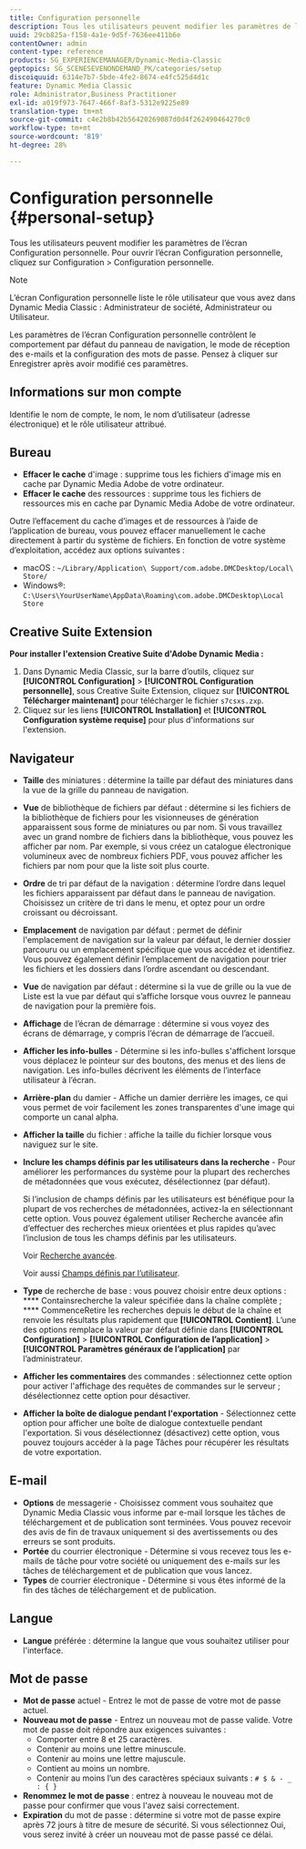 ```yaml
---
title: Configuration personnelle
description: Tous les utilisateurs peuvent modifier les paramètres de l’écran Configuration personnelle de Dynamic Media Classic.
uuid: 29cb825a-f158-4a1e-9d5f-7636ee411b6e
contentOwner: admin
content-type: reference
products: SG_EXPERIENCEMANAGER/Dynamic-Media-Classic
geptopics: SG_SCENESEVENONDEMAND_PK/categories/setup
discoiquuid: 6314e7b7-5bde-4fe2-8674-e4fc525d4d1c
feature: Dynamic Media Classic
role: Administrator,Business Practitioner
exl-id: a019f973-7647-466f-8af3-5312e9225e89
translation-type: tm+mt
source-git-commit: c4e2b8b42b56420269087d0d4f262490464270c0
workflow-type: tm+mt
source-wordcount: '819'
ht-degree: 28%

---
```


# Configuration personnelle {#personal-setup}

Tous les utilisateurs peuvent modifier les paramètres de l’écran Configuration personnelle. Pour ouvrir l’écran Configuration personnelle, cliquez sur Configuration > Configuration personnelle.

>[!NOTE]
>
>L’écran Configuration personnelle liste le rôle utilisateur que vous avez dans Dynamic Media Classic : Administrateur de société, Administrateur ou Utilisateur.

Les paramètres de l’écran Configuration personnelle contrôlent le comportement par défaut du panneau de navigation, le mode de réception des e-mails et la configuration des mots de passe. Pensez à cliquer sur Enregistrer après avoir modifié ces paramètres.

## Informations sur mon compte

Identifie le nom de compte, le nom, le nom d’utilisateur (adresse électronique) et le rôle utilisateur attribué.

## Bureau

* **Effacer le cache**  d&#39;image : supprime tous les fichiers d&#39;image mis en cache par Dynamic Media Adobe de votre ordinateur.
* **Effacer le cache**  des ressources : supprime tous les fichiers de ressources mis en cache par Dynamic Media Adobe de votre ordinateur.

Outre l’effacement du cache d’images et de ressources à l’aide de l’application de bureau, vous pouvez effacer manuellement le cache directement à partir du système de fichiers. En fonction de votre système d’exploitation, accédez aux options suivantes :

* macOS : `~/Library/Application\ Support/com.adobe.DMCDesktop/Local\ Store/`
* Windows®: `C:\Users\YourUserName\AppData\Roaming\com.adobe.DMCDesktop\Local Store`

## Creative Suite Extension

**Pour installer l&#39;extension Creative Suite d&#39;Adobe Dynamic Media :**

1. Dans Dynamic Media Classic, sur la barre d’outils, cliquez sur **[!UICONTROL Configuration]** > **[!UICONTROL Configuration personnelle]**, sous Creative Suite Extension, cliquez sur **[!UICONTROL Télécharger maintenant]** pour télécharger le fichier `s7csxs.zxp`.
1. Cliquez sur les liens **[!UICONTROL Installation]** et **[!UICONTROL Configuration système requise]** pour plus d&#39;informations sur l&#39;extension.

<!--    A readme file is included at the root of the unzipped file to provide you with additional information about the extension.

1. Depending on your installed operating system, do one of the following: -->

<!-- #### Windows

|If you are running|Do this|
|--- |--- |
|Adobe Illustrator 18 in Adobe Creative Cloud 2014|<ul><li>From the root of the unzipped folder, click CC-2014.</li><li>Depending on the bit version of Adobe Illustrator that you are using, click win32 or win64.</li><li>Click libraries > flame, and then copy `aflame.dll` to Adobe Illustrator's executable folder. For example, `C:\Program Files\Adobe\Adobe Illustrator CC 2014\Support Files\Contents\Windows`. </li></ul><br/>**Note**: This example path is for the 64-bit location; the 32-bit location may fall under Program Files (x86) instead. <br/><ul><li>Return to the same libraries folder, click flamingo, and then copy `aflamingo.dll` to the same Adobe Illustrator executable folder that you used in the previous step. </li><li>Return to the win32 or win64 folder that you selected in step 2, and then copy `AdobeS7FXGFileFormat.aip` to Adobe Illustrator's plug-ins folder. For example, `C:\Program Files\Adobe\Adobe Illustrator CC 2014\Plug-ins\Illustrator Formats`. </li></ul> <br/>**Note**: This example path is for the 64-bit location; the 32-bit location may fall under Program Files (x86) instead.|
|Adobe Illustrator 17 in Adobe Creative Cloud|<ul><li>From the root of the unzipped folder, click CC. </li><li>Depending on the bit version of Adobe Illustrator that you are using, click win32 or win64.</li><li> Copy `AdobeS7FXGFileFormat.aip` to Adobe Illustrator's plug-ins folder. For example, `C:\Program Files\Adobe\Adobe Illustrator CC (64 Bit)\Plug-ins\Illustrator Formats`.</li></ul><br/>**Note**: This example path is for the 64-bit location; the 32-bit location may fall under Program Files (x86) instead.|
|Adobe Illustrator 16 in Adobe Creative Suite 6|<ul><li>From the root of the unzipped folder, click 6.0. </li><li>Depending on the bit version of Adobe Illustrator that you are using, click win32 or win64. </li><li>Copy AdobeS7FXGFileFormat.aip to Adobe Illustrator's plug-ins folder. For example, `C:\Program Files\Adobe\Adobe Illustrator CS6 (64 Bit)\Plug-ins\Illustrator Formats`.</li></ul><br/>**Note**: This example path is for the 64-bit location; the 32-bit location may fall under Program Files (x86) instead.|

#### Mac

|If you are running|Do this|
|--- |--- |
|Adobe Illustrator 18 in Adobe Creative Cloud 2014|<ul><li>From the root of the unzipped folder, click CC-2014 > mac64.</li><li>Click libraries > flame, and then copy the `aflame.framework` folder to Adobe Illustrator package contents folder. For example, `/Applications/Adobe Illustrator CC 2014/ Illustrator.app/Contents/Frameworks/`. (To open Adobe Illustrator’s package contents folder, right-click on the Adobe illustrator CC 2014 icon and click Show Package Contents from context menu).</li><li>Return to the same libraries folder, click `flamingo`, and then copy the `aflamingo.framework` folder to the same Adobe Illustrator package contents folder that you used in the previous step.</li><li>Return to the mac64 folder that you selected in step 1, and then copy the `AdobeS7FXGFileFormat.aip` folder to Adobe Illustrator’s plug-in folder. For example, `/Applications/Adobe Illustrator CC 2014/Plug-ins/Illustrator Formats/`.</li></ul><br/>|
|Adobe Illustrator 17 in Adobe Creative Cloud|<ul><li>From the root of the unzipped folder, click CC > mac64</li><li>Copy the `AdobeS7FXGFileFormat.aip` folder to Adobe Illustrator’s plug-in folder. For example, `/Applications/Adobe Illustrator CC/Plug-ins/Illustrator Formats/`.</li></ul><br/>|
|Adobe Illustrator 16 in Adobe Creative Suite 6|<ul><li>From the root of the unzipped folder, click 6.0 > mac64</li><li>Copy the `AdobeS7FXGFileFormat.aip` folder to Adobe Illustrator’s plug-in folder. For example, `/Applications/Adobe Illustrator CS6/Plug-ins/Illustrator Formats/`.</li></ul>|

The plug-in is now available for you to use in Adobe Illustrator. -->

## Navigateur

* **Taille**  des miniatures : détermine la taille par défaut des miniatures dans la vue de la grille du panneau de navigation.
* **Vue**  de bibliothèque de fichiers par défaut : détermine si les fichiers de la bibliothèque de fichiers pour les visionneuses de génération apparaissent sous forme de miniatures ou par nom. Si vous travaillez avec un grand nombre de fichiers dans la bibliothèque, vous pouvez les afficher par nom. Par exemple, si vous créez un catalogue électronique volumineux avec de nombreux fichiers PDF, vous pouvez afficher les fichiers par nom pour que la liste soit plus courte.
* **Ordre**  de tri par défaut de la navigation : détermine l’ordre dans lequel les fichiers apparaissent par défaut dans le panneau de navigation. Choisissez un critère de tri dans le menu, et optez pour un ordre croissant ou décroissant.
* **Emplacement**  de navigation par défaut : permet de définir l&#39;emplacement de navigation sur la valeur par défaut, le dernier dossier parcouru ou un emplacement spécifique que vous accédez et identifiez. Vous pouvez également définir l’emplacement de navigation pour trier les fichiers et les dossiers dans l’ordre ascendant ou descendant.
* **Vue**  de navigation par défaut : détermine si la vue de grille ou la vue de Liste est la vue par défaut qui s’affiche lorsque vous ouvrez le panneau de navigation pour la première fois.
* **Affichage**  de l’écran de démarrage : détermine si vous voyez des écrans de démarrage, y compris l’écran de démarrage de l’accueil.
* **Afficher les info-bulles**  - Détermine si les info-bulles s&#39;affichent lorsque vous déplacez le pointeur sur des boutons, des menus et des liens de navigation. Les info-bulles décrivent les éléments de l’interface utilisateur à l’écran.
* **Arrière-plan**  du damier - Affiche un damier derrière les images, ce qui vous permet de voir facilement les zones transparentes d&#39;une image qui comporte un canal alpha.
* **Afficher la taille**  du fichier : affiche la taille du fichier lorsque vous naviguez sur le site.
* **Inclure les champs définis par les utilisateurs dans la recherche**  - Pour améliorer les performances du système pour la plupart des recherches de métadonnées que vous exécutez, désélectionnez (par défaut).

   Si l’inclusion de champs définis par les utilisateurs est bénéfique pour la plupart de vos recherches de métadonnées, activez-la en sélectionnant cette option. Vous pouvez également utiliser Recherche avancée afin d’effectuer des recherches mieux orientées et plus rapides qu’avec l’inclusion de tous les champs définis par les utilisateurs.

   Voir [Recherche avancée](searching-assets.md#conducting_an_advanced_search).

   Voir aussi [Champs définis par l’utilisateur](application-setup.md#user_defined_fields).

* **Type**  de recherche de base : vous pouvez choisir entre deux options :  **** Containsrecherche la valeur spécifiée dans la chaîne complète ;  **** CommenceRetire les recherches depuis le début de la chaîne et renvoie les résultats plus rapidement que  **[!UICONTROL Contient]**. L’une des options remplace la valeur par défaut définie dans **[!UICONTROL Configuration]** > **[!UICONTROL Configuration de l’application]** > **[!UICONTROL Paramètres généraux de l’application]** par l’administrateur.
* **Afficher les commentaires**  des commandes : sélectionnez cette option pour activer l&#39;affichage des requêtes de commandes sur le serveur ; désélectionnez cette option pour désactiver.
* **Afficher la boîte de dialogue pendant l&#39;exportation**  - Sélectionnez cette option pour afficher une boîte de dialogue contextuelle pendant l&#39;exportation. Si vous désélectionnez (désactivez) cette option, vous pouvez toujours accéder à la page Tâches pour récupérer les résultats de votre exportation.

## E-mail

* **Options**  de messagerie - Choisissez comment vous souhaitez que Dynamic Media Classic vous informe par e-mail lorsque les tâches de téléchargement et de publication sont terminées. Vous pouvez recevoir des avis de fin de travaux uniquement si des avertissements ou des erreurs se sont produits.
* **Portée**  du courrier électronique - Détermine si vous recevez tous les e-mails de tâche pour votre société ou uniquement des e-mails sur les tâches de téléchargement et de publication que vous lancez.
* **Types**  de courrier électronique - Détermine si vous êtes informé de la fin des tâches de téléchargement et de publication.

## Langue

* **Langue**  préférée : détermine la langue que vous souhaitez utiliser pour l&#39;interface.

## Mot de passe

* **Mot de passe**  actuel - Entrez le mot de passe de votre mot de passe actuel.
* **Nouveau mot de passe**  - Entrez un nouveau mot de passe valide. Votre mot de passe doit répondre aux exigences suivantes :
   * Comporter entre 8 et 25 caractères.
   * Contenir au moins une lettre minuscule.
   * Contenir au moins une lettre majuscule.
   * Contient au moins un nombre.
   * Contenir au moins l’un des caractères spéciaux suivants : `# $ & - _ : { }`
* **Renommez le mot de passe**  : entrez à nouveau le nouveau mot de passe pour confirmer que vous l&#39;avez saisi correctement.
* **Expiration**  du mot de passe : détermine si votre mot de passe expire après 72 jours à titre de mesure de sécurité. Si vous sélectionnez Oui, vous serez invité à créer un nouveau mot de passe passé ce délai.
